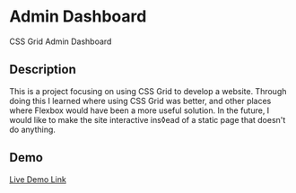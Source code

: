 # Admin Dashboard
CSS Grid Admin Dashboard

## Description
This is a project focusing on using CSS Grid to develop a website. Through doing this I learned where using CSS Grid was better, and other places where Flexbox would have been a more useful solution. In the future, I would like to make the site interactive ins◊ead of a static page that doesn't do anything.

## Demo
[Live Demo Link](https://kojinkuro.github.io/admin-dashboard/)